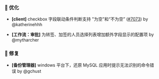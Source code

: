 ### 🚀 优化

- **[client]** checkbox 字段联动条件判断支持 "为空”和“不为空” ([#7073](https://github.com/nocobase/nocobase/pull/7073)) by @katherinehhh

- **[工作流：审批]** 为转签、加签的人员选择列表增加额外字段显示的配置项 by @mytharcher

### 🐛 修复

- **[备份管理器]** windows 平台下，还原 MySQL 应用时提示无法识别的命令错误 by @gchust

